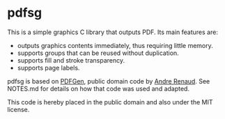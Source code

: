 # pdfsg

This is a simple graphics C library that outputs PDF.
Its main features are:

- outputs graphics contents immediately, thus requiring little memory.
- supports groups that can be reused without duplication.
- supports fill and stroke transparency.
- supports page labels.

pdfsg is based on [PDFGen](https://github.com/AndreRenaud/PDFGen ), public domain code by [Andre Renaud](https://github.com/AndreRenaud). See NOTES.md for details on how that code was used and adapted.

This code is hereby placed in the public domain and also under the MIT license.

